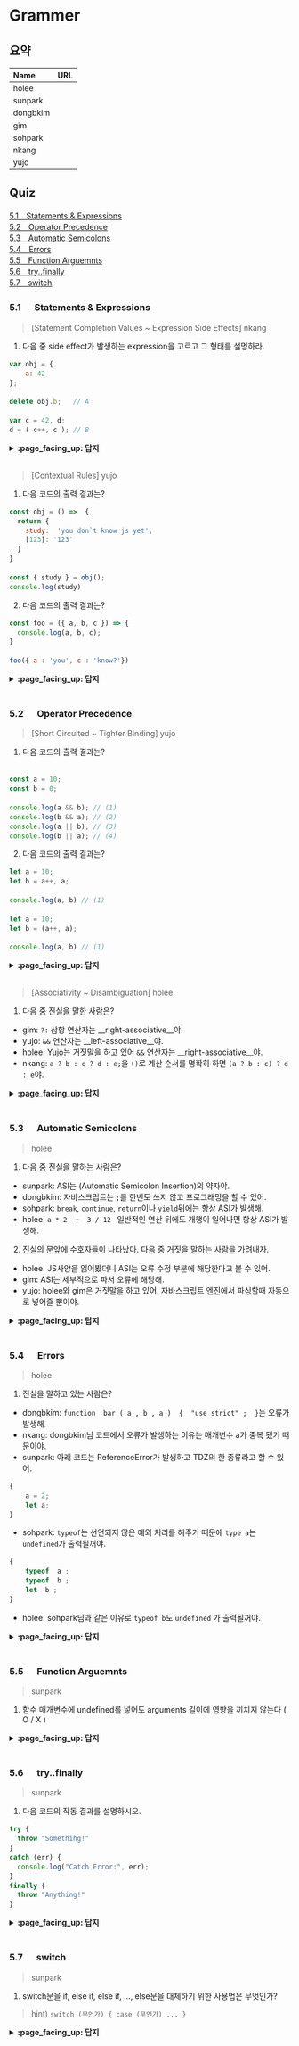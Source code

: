# Grammer

## 요약
| Name | URL |
|:---|:---|
| holee |  |
| sunpark |  |
| dongbkim |  |
| gim |  |
| sohpark |  |
| nkang |  |
| yujo |  |

## Quiz

[5.1　Statements & Expressions](#51---Statements-Expressions)<br>
[5.2　Operator Precedence](#52---Operator-Precedence)<br>
[5.3　Automatic Semicolons](#53---Automatic-Semicolons)<br>
[5.4　Errors](#54---Errors)<br>
[5.5　Function Arguemnts](#55---Function-Arguemnts)<br>
[5.6　try..finally](#56---try-finally)<br>
[5.7　switch](#57---switch)<br>

### 5.1 　  Statements & Expressions

> [Statement Completion Values ~ Expression Side Effects] nkang
 
1. 다음 중 side effect가 발생하는 expression을 고르고 그 형태를 설명하라.

```jsx
var obj = {
	a: 42
};

delete obj.b;	// A

var c = 42, d;
d = ( c++, c ); // B

```

<details>
<summary> <b> :page_facing_up: 답지 </b>  </summary>
<div markdown="1">

B. = 과 ++에서 side effect가 발생. side effect는 result value와 다른 동작이 일어날 때를 의미.

</div>
</details>
<br>

> [Contextual Rules] yujo


1. 다음 코드의 출력 결과는?

```js
const obj = () =>  {
  return {
    study:  'you don`t know js yet',
    [123]: '123'
  }
}

const { study } = obj();
console.log(study)
```

2. 다음 코드의 출력 결과는?


```js
const foo = ({ a, b, c }) => {
  console.log(a, b, c);
}

foo({ a : 'you', c : 'know?'})
```

<details>
<summary> <b> :page_facing_up: 답지 </b>  </summary>
<div markdown="1">


1. 'you don`t know js yet'
2. 'you' undefined 'know?'


</div>
</details>
<br>

### 5.2 　  Operator Precedence

> [Short Circuited ~ Tighter Binding] yujo

1. 다음 코드의 출력 결과는?

```js

const a = 10;
const b = 0;

console.log(a && b); // (1)
console.log(b && a); // (2)
console.log(a || b); // (3)
console.log(b || a); // (4)

```

2. 다음 코드의 출력 결과는?

```js
let a = 10;
let b = a++, a;

console.log(a, b) // (1)

let a = 10;
let b = (a++, a);

console.log(a, b) // (1)
```

<details>
<summary> <b> :page_facing_up: 답지 </b>  </summary>
<div markdown="1">

1. (1) 0 
   (2) 0 
   (3) 10 
   (4) 10

2. (1) Uncaught SyntaxError: Identifier 'a' has already been declared
   (2) 11, 11
</div>
</details>
<br>

> [Associativity ~ Disambiguation] holee

1. 다음 중 진실을 말한 사람은?


- gim: ```?:``` 삼항 연산자는 __right-associative__야.
- yujo: ```&&``` 연산자는 __left-associative__야.
- holee: Yujo는 거짓말을 하고 있어 ```&&``` 연산자는 __right-associative__야.
- nkang: ```a ? b : c ? d : e;```을 ```()```로 계산 순서를 명확히 하면 ```(a ? b : c) ? d : e```야.


<details>
<summary> <b> :page_facing_up: 답지 </b>  </summary>
<div markdown="1">

1. 다음 중 진실을 말한 사람은?


- gim: ```?:``` 삼항 연산자는 __right-associative__야.
- yujo: ```&&``` 연산자는 __left-associative__야.
- holee: Yujo는 거짓말을 하고 있어 ```&&``` 연산자는 __right-associative__야.
- nkang: ```a ? b : c ? d : e;```을 ```()```로 계산 순서를 명확히 하면 ```(a ? b : c) ? d : e```야.


답: Gim, Yujo

- ```a ? b : c ? d : e;```을 ```()```로 계산 순서를 명확히 하면 ```a ? b : (c ? d : e)```야.

</div>
</details>
<br>

### 5.3 　  Automatic Semicolons

> holee

1. 다음 중 진실을 말하는 사람은?

- sunpark: ASI는 (Automatic Semicolon Insertion)의 약자야.
- dongbkim: 자바스크립트는 ```;```를 한번도 쓰지 않고 프로그래밍을 할 수 있어. 
- sohpark: ```break```, ```continue```, ```return```이나 ```yield```뒤에는 항상 ASI가 발생해.
- holee: ```a * 2  +  3 / 12 ``` 일반적인 연산 뒤에도 개행이 일어나면 항상 ASI가 발생해.

2. 진실의 문앞에 수호자들이 나타났다. 다음 중 거짓을 말하는 사람을 가려내자.

- holee: JS사양을 읽어봤더니 ASI는 오류 수정 부분에 해당한다고 볼 수 있어.
- gim: ASI는 세부적으로 파서 오류에 해당해.
- yujo: holee와 gim은 거짓말을 하고 있어. 자바스크립트 엔진에서 파싱할때 자동으로 넣어줄 뿐이야.


<details>
<summary> <b> :page_facing_up: 답지 </b>  </summary>
<div markdown="1">

1. 다음 중 진실을 말하는 사람은?

- sunpark: ASI는 (Automatic Semicolon Insertion)의 약자야.
- dongbkim: 자바스크립트는 ```;```를 한번도 쓰지 않고 프로그래밍을 할 수 있어. 
- sohpark: ```break```, ```continue```, ```return```이나 ```yield```뒤에는 항상 ASI가 발생해.
- holee: ```a * 2  +  3 / 12 ``` 일반적인 연산 뒤에도 개행이 일어나면 항상 ASI가 발생해.


답: sunpark, dongbkim, sohpark

- ```a * 2  +  3 / 12 ``` 일반적인 연산 뒤에도 개행이 일어나면 항상 ASI가 발생하지 않기때문에 아래와 같이 개행을 할 수 있다.  

```js
function  foo ( a )  { 
	return  ( 
		a * 2  +  3 / 12 
	) ; 
}
```

2. 진실의 문앞에 수호자들이 나타났다. 다음 중 거짓을 말하는 사람을 가려내자.

- holee: JS사양을 읽어봤더니 ASI는 오류 수정 부분에 해당한다고 볼 수 있어.
- gim: ASI는 세부적으로 파서 오류에 해당해.
- yujo: holee와 gim은 거짓말을 하고 있어. 자바스크립트 엔진에서 파싱할때 자동으로 넣어줄 뿐이야.

답: holee, gim

</div>
</details>
<br>

### 5.4 　  Errors

> holee

1. 진실을 말하고 있는 사람은?

- dongbkim: ```function  bar ( a , b , a )  {  "use strict" ;  }```는 오류가 발생해.
- nkang: dongbkim님 코드에서 오류가 발생하는 이유는 매개변수 a가 중복 됐기 때문이야.
- sunpark: 아래 코드는 ReferenceError가 발생하고 TDZ의 한 종류라고 할 수 있어.
```js
{
	a = 2;
	let a;
}
```
- sohpark: ```typeof```는 선언되지 않은 예외 처리를 해주기 때문에 ```type a```는 ```undefined```가 출력될꺼야.
```js
{ 
	typeof  a ; 	
	typeof  b ; 
	let  b ; 
}
```
- holee: sohpark님과 같은 이유로 ```typeof b```도 ```undefined``` 가 출력될꺼야.


<details>
<summary> <b> :page_facing_up: 답지 </b>  </summary>
<div markdown="1">

1. 진실을 말하고 있는 사람은?

- dongbkim: ```function  bar ( a , b , a )  {  "use strict" ;  }```는 오류가 발생해.
- nkang: dongbkim님 코드에서 오류가 발생하는 이유는 매개변수 a가 중복 됐기 때문이야.
- sunpark: 아래 코드는 ReferenceError가 발생하고 TDZ의 한 종류라고 할 수 있어.
```js
{
	a = 2;
	let a;
}
```
- sohpark: ```typeof```는 안전 예외 처리를 해주기 때문에 ```type a```는 ```undefined```가 출력될꺼야.
```js
{ 
	typeof  a ; 	
	typeof  b ; 
	let  b ; 
}
```
- holee: sohpark님과 같은 이유로 ```typeof b```도 ```undefined``` 가 출력될꺼야.

정답: dongbkim, nkang, sunpark, sohpark

> typeof는 TDZ에 대해서는 안전 예외가 적용되지 않는다.

</div>
</details>
<br>

### 5.5 　  Function Arguemnts

> sunpark

1. 함수 매개변수에 undefined를 넣어도 arguments 길이에 영향을 끼치지 않는다 ( O / X )

<details>
<summary> <b> :page_facing_up: 답지 </b>  </summary>
<div markdown="1">

1. 함수 매개변수에 undefined를 넣어도 arguments 길이에 영향을 끼치지 않는다 ( O / **X** )

```javascript
function foo() {
  console.log(arguments.length);
  console.log(arguments);
}

foo(10, undefined);
/*
2
{
  '0': 10,
  '1': undefined,
  length: 2,
  callee: ƒ foo(),
  __proto__: {
    constructor: ƒ Object(),
    __defineGetter__: ƒ __defineGetter__(),
    __defineSetter__: ƒ __defineSetter__(),
    hasOwnProperty: ƒ hasOwnProperty(),
    __lookupGetter__: ƒ __lookupGetter__(),
    __lookupSetter__: ƒ __lookupSetter__(),
    isPrototypeOf: ƒ isPrototypeOf(),
    propertyIsEnumerable: ƒ propertyIsEnumerable(),
    toString: ƒ toString(),
    valueOf: ƒ valueOf(),
    toLocaleString: ƒ toLocaleString()
  }
}
*/
```

</div>
</details>
<br>

### 5.6 　  try..finally

> sunpark

1. 다음 코드의 작동 결과를 설명하시오.

```javascript
try {
  throw "Somethihg!"
}
catch (err) {
  console.log("Catch Error:", err);
}
finally {
  throw "Anything!"
}
```

<details>
<summary> <b> :page_facing_up: 답지 </b>  </summary>
<div markdown="1">

1. 다음 코드의 작동 결과를 설명하시오.

![](./fig/4-5.png)

</div>
</details>
<br>

### 5.7 　  switch

> sunpark

1. switch문을 if, else if, else if, ..., else문을 대체하기 위한 사용법은 무엇인가?
> hint) `switch (무언가) { case (무언가) ... }`

<details>
<summary> <b> :page_facing_up: 답지 </b>  </summary>
<div markdown="1">

1. switch문을 if, else if, else if, ..., else문을 대체하기 위한 사용법은 무엇인가?
> `switch (true) { case (조건) ... }`과 같이 사용하면 if, else if, else if, ..., else문을 대체할 수 있다.

</div>
</details>
<br>
